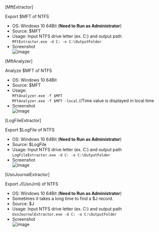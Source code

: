 [MftExtractor]  

Export $MFT of NTFS  

- OS: Windows 10 64Bit (**Need to Run as Administrator**)  
- Source: $MFT  
- Usage: Input NTFS drive letter (ex. C:) and output path  
`MftExtractor.exe -d C: -o C:\OutputFolder`  
- Screenshot  
![image](https://user-images.githubusercontent.com/69110090/100465706-27fd8d80-3113-11eb-9a51-349bd8246b29.png)  


[MftAnalyzer]  

Analyze $MFT of NTFS  

- OS: Windows 10 64Bit  
- Source: $MFT   
- Usage:  
`MftAnalyzer.exe -f $MFT`  
`MftAnalyzer.exe -f $MFT -local` //Time value is displayed in local time  
- Screenshot  
![image](https://user-images.githubusercontent.com/69110090/102706445-4fd8af00-42d5-11eb-869d-5bb1b7e4ed1d.png)  

[LogFileExtractor]  

Export $LogFile of NTFS  

- OS: Windows 10 64Bit (**Need to Run as Administrator**)  
- Source: $LogFile  
- Usage: Input NTFS drive letter (ex. C:) and output path  
`LogFileExtractor.exe -d C: -o C:\OutputFolder`  
- Screenshot  
![image](https://user-images.githubusercontent.com/69110090/102885199-52cecd80-4496-11eb-90dc-c75f996b16c6.png)  

[UsnJournalExtractor]  

Export $J($UsnJrnl) of NTFS  

- OS: Windows 10 64Bit (**Need to Run as Administrator**)  
- Sometimes it takes a long time to find a $J record.  
- Source: $J  
- Usage: Input NTFS drive letter (ex. C:) and output path  
`UsnJournalExtractor.exe -d C: -o C:\OutputFolder`  
- Screenshot  
![image](https://user-images.githubusercontent.com/69110090/103439351-815f5c00-4c7f-11eb-82dc-0f38c44115d9.png)  

